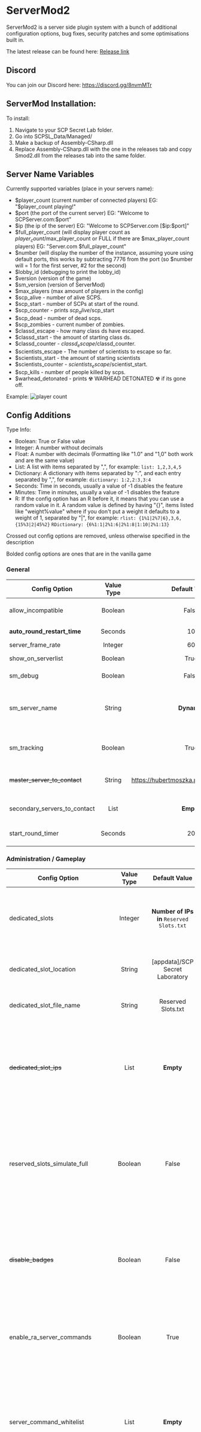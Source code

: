 # ServerMod2
ServerMod2 is a server side plugin system with a bunch of additional configuration options, bug fixes, security patches and some optimisations built in.

The latest release can be found here: [Release link](https://github.com/Grover-c13/Smod2/releases/latest)

## Discord
You can join our Discord here: https://discord.gg/8nvmMTr

## ServerMod Installation:
To install:
1. Navigate to your SCP Secret Lab folder.
2. Go into SCPSL_Data/Managed/
3. Make a backup of Assembly-CSharp.dll
4. Replace Assembly-CSharp.dll with the one in the releases tab and copy Smod2.dll from the releases tab into the same folder.

## Server Name Variables
Currently supported variables (place in your servers name):
- $player_count (current number of connected players) EG: "$player_count playing!"
- $port (the port of the current server) EG: "Welcome to SCPServer.com:$port"
- $ip (the ip of the server) EG: "Welcome to SCPServer.com [$ip:$port]"
- $full_player_count (will display player count as $player_count/$max_player_count or FULL if there are $max_player_count players) EG: "Server.com $full_player_count"
- $number (will display the number of the instance, assuming youre using default ports, this works by subtracting 7776 from the port (so $number will = 1 for the first server, #2 for the second)
- $lobby_id (debugging to print the lobby_id)
- $version (version of the game)
- $sm_version (version of ServerMod)
- $max_players (max amount of players in the config)
- $scp_alive - number of alive SCPS.
- $scp_start - number of SCPs at start of the round.
- $scp_counter - prints $scp_alive/$scp_start
- $scp_dead - number of dead scps.
- $scp_zombies - current number of zombies.
- $classd_escape - how many class ds have escaped.
- $classd_start - the amount of starting class ds.
- $classd_counter - $classd_escape/$classd_counter.
- $scientists_escape - The number of scientists to escape so far.
- $scientists_start - the amount of starting scientists
- $scientists_counter - $scientists_escape/$scientist_start.
- $scp_kills - number of people killed by scps.
- $warhead_detonated - prints ☢ WARHEAD DETONATED ☢ if its gone off.

Example:
![player count](https://user-images.githubusercontent.com/1520101/36029888-04689b5c-0de0-11e8-81cd-b1d458caf7e9.png)

## Config Additions
Type Info:
- Boolean: True or False value
- Integer: A number without decimals
- Float: A number with decimals (Formatting like "1.0" and "1,0" both work and are the same value)
- List: A list with items separated by ",", for example: `list: 1,2,3,4,5`
- Dictionary: A dictionary with items separated by ":", and each entry separated by ",", for example: `dictionary: 1:2,2:3,3:4`
- Seconds: Time in seconds, usually a value of -1 disables the feature
- Minutes: Time in minutes, usually a value of -1 disables the feature
- R: If the config option has an R before it, it means that you can use a random value in it. A random value is defined by having "{}", items listed like "weight%value" where if you don't put a weight it defaults to a weight of 1, separated by "|", for example: `rlist: {1%1|2%7|6},3,6,{15%3|2|45%2}` `RDictionary: {6%1:1|2%1:6|2%1:8|1:10|2%1:13}`

Crossed out config options are removed, unless otherwise specified in the description

Bolded config options are ones that are in the vanilla game

### General
Config Option | Value Type | Default Value | Description
--- | :---: | :---: | ---
allow_incompatible | Boolean | False | Allow the server to run an incompatible version of ServerMod
**auto_round_restart_time** | Seconds | 10 | The time before the next round starts when a round ends
server_frame_rate | Integer | 60 | The framerate that a server runs at
show_on_serverlist | Boolean | True | If your server is verified, this shows it on the server list
sm_debug | Boolean | False | Print more verbose debug messages for debugging
sm_server_name | String | **Dynamic** | server name in a separate option, defaults to the value of server_name (You'd use this if you don't want variables showing up in your server name when ServerMod isn't working)
sm_tracking | Boolean | True | Appends the ServerMod version to your server name, this is for tracking how many servers are running ServerMod
~~master_server_to_contact~~ | String | https://hubertmoszka.pl/authenticator.php | The master server to push data to, this is used for private server lists **(DEPRICATED, USE "secondary_servers_to_contact")**
secondary_servers_to_contact | List | **Empty** | The master servers to push data to, this is used for private server lists
start_round_timer | Seconds | 20 | The amount of time before the round auto-starts (when queueing for a round)

### Administration / Gameplay
Config Option | Value Type | Default Value | Description
--- | :---: | :---: | ---
dedicated_slots | Integer | **Number of IPs in** `Reserved Slots.txt` | The number of slots above the maximum to reserve for certain players **(REQUIRES RESTART)**
dedicated_slot_location | String | \[appdata\]/SCP Secret Laboratory | The directory that the Reserved Slots file should be
dedicated_slot_file_name | String | Reserved Slots.txt | The file name to use for the Reserved Slots file
~~dedicated_slot_ips~~ | List | **Empty** | A list of the IPs of players to allow into the reserved slots **(Depricated, use "Reserved Slots.txt" instead, scroll down for the usage)**
reserved_slots_simulate_full | Boolean | False | For debugging, this simulates the server being full, so only players with reserved slots can **(Do not enable this if you don't know what you're doing)**
~~disable_badges~~ | Boolean | False | If true, admins will not have the admin badge on your server. **(DEPRICATED, use "hidden" as badge color in remote admin config instead)**
enable_ra_server_commands | Boolean | True | Enables / Disables running console commands through text based Remote Admin
server_command_whitelist | List | **Empty** | A list of SteamID64s for the users allowed to run console commands through text based Remote Admin (Whitelist is used by default even if you don't specify it)
bypass_server_command_whitelist | Boolean | False | Allows anybody with access to text based Remote Admin to run console commands
filler_team_id | Integer | 4 | If the team spawn queue is shorter than the max player count, this team number will be used for the rest of the players when they spawn
item_cleanup | Seconds | -1 | Cleans up items after the specified amount of time
nickname_filter | List | **Empty** | Automatically kicks anyone who's nickname contains anything in this list
remove_item_loot | RList | **Empty** | Removes all instances of the specified item ID from all lockers
replace_item_loot | RDictionary | **Empty** | Replaces all instances of the specified item ID from all lockers with the second specified item ID
add_item_loot | RList | **Empty** | Adds the specified item ID to all lockers' loot
**scp_grenade_multiplier** | Float | 1.0 | The multiplier for the amount of damage grenades do to SCPs
**human_grenade_multiplier** | Float | 0.7 | The multiplier for the amount of damage grenades do to humans
disable_blood_on_screen | Boolean | False | Disable the blood effect on player's screen

#### Reserved Slots
How to use the new Reserved Slots:
In the new "Reserved Slots.txt" file in the SCP AppData location, you put one SteamID or IP per line, and you can end each line with a comment using "//". If you want to use both an IP and SteamID, you put the IP, a semicolon (";"), then the SteamID

Everything following and including the "//" is optional

Example Usage:
```
1.1.1.1 // IP
11111111111111111 // SteamID64 (Automatically fetches IP)
127.0.0.1;22222222222222222 // IP and SteamID64 (Automatically updates IP)
127.0.0.1;22222222222222222
127.0.0.1;11111111111111111
```

Known bugs:

Server might crash when first creating "Reserved Slots.txt", just restart the server if this happens and it shouldn't happen again.

### Player Management
Config Option | Value Type | Default Value | Description
--- | :---: | :---: | ---
afk_kick | Seconds | -1 | Kicks players who haven't moved in a specified amount of time
escapee_restrained_check | Boolean | False | If true, escapees are set to the opposite team if they are cuffed (disarmed), for example, if a Class-D escaped while cuffed, they would become NTF
~~last_movement_timeout~~ | Seconds | 30 | After this amount of time without a player sending any movement, they will be kicked (still sends movement if they're standing still, so this isn't anti-afk)
~~rejected_movement_limit~~ | Integer | -1 | The amount of movements detected by the anti-cheat as invalid before a player is kicked, the detection count increases per invalid movement and decreases per valid movement
~~sm_onplayerjoin_tries_timeout~~ | Integer | 50 | The amount of tries before the OnPlayerJoin event gives up on executing for a player (to prevent it constantly running if a player disconnects before it's run)

### Warhead Options
Config Option | Value Type | Default Value | Description
--- | :---: | :---: | ---
auto_warhead_start | Seconds | -1 | Automatically activated the nuke after the specified amount of time has elapsed (-1 disables this feature)
auto_warhead_start_lock | Boolean | False | Automatically prevents the warhead detonation from being cancelled when it's automatically started

### Decontamination Options
Config Option | Value Type | Default Value | Description
--- | :---: | :---: | ---
**disable_decontamination** | Boolean | False | Enables / Disables Light Containment Zone decontamination
decontamination_time | Minutes | 11.74 | The time before LCZ is locked and decontaminated

### SCP-914 Options
Config Option | Value Type | Default Value | Description
--- | :---: | :---: | ---
SCP914_teleport_players | Boolean | True | Moves players in SCP-914's input area to the output area
SCP914_keep_health | Boolean | True | Keep the same health when a player moves from SCP-914's input area to the output area and the class is changed
SCP914_<rough/coarse/1_to_1/fine/very_fine>_change_class | RDictionary | **Empty** | Changes a player's class from the first specified class to the second specified class when they're teleported to SCP-914's output area
SCP914_in_<rough/coarse/1_to_1/fine/very_fine>_damage | RDictionary | **Empty** | Damages a player by the second specified value when the class matches the first specified value before their class is changed
SCP914_out_<rough/coarse/1_to_1/fine/very_fine>_damage | RDictionary | **Empty** | Damages a player by the second specified value when the class matches the first specified value after their class is changed

### Pocket Dimension Options
Config Option | Value Type | Default Value | Description
--- | :---: | :---: | ---
pd_exit_count | Integer | 2 | The amount of exits to the Pocket Dimension
pd_random_exit_rids | RList | **Empty** | The list of RoomIDs that players will be randomly teleported to after escaping from Pocket Dimension
pd_refresh_exit | Boolean | False | Randomly refresh the exit of Pocket Dimension after it's used
**SCP106_cleanup** | Boolean | False | Stops items and ragdolls from spawning in the pocket dimension

### Class Based
Config Option | Value Type | Default Value | Description
--- | :---: | :---: | ---
no_scp079_first | Boolean | True | Computer (SCP-079) will never be the first scp in a game
173_door_starting_cooldown | Seconds | 25 | The time before SCP-173's door can be opened
maximum_MTF_respawn_amount | Integer | 15 | The maximum amount of MTF that can be respawned in a single respawn wave
SCP049_HP | Integer | 1200 | Sets the starting HP for SCP-049
SCP049-2_HP | Integer | 400 | Sets the starting HP for SCP-049-2
SCP079_HP | Integer | 100 | Sets the starting HP for SCP-079
SCP096_HP | Integer | 2000 | Sets the starting HP for SCP-096
SCP106_HP | Integer | 700 | Sets the starting HP for SCP-106
SCP173_HP | Integer | 3200 | Sets the starting HP for SCP-173
~~SCP457_HP~~ | Integer | 700 | Sets the starting HP for SCP-457
CLASSD_HP | Integer | 100 | Sets the starting HP for Class Ds
SCIENTIST_HP | Integer | 100 | Sets the starting HP for Scientists
CI_HP | Integer | 100 | Sets the starting HP for Chaos Insurgency
NTFG_HP | Integer | 100 | Sets the starting HP for NTF Guards
NTFSCIENTIST_HP | Integer | 120 | Sets the starting HP for NTF Scientists
NTFL_HP | Integer | 120 | Sets the starting HP for NTF Lieutenants
NTFC_HP | Integer | 150 | Sets the starting HP for NTF Commanders
FACILITYGUARD_HP | Integer | 100 | Sets the starting HP for Facility Guards
force_disable_enable | Boolean | False | Overrides game's default class ban value with chosen values **(USE OF THIS IS NOT RECOMMENDED)**
SCP049_DISABLE | Boolean | False | Disables SCP-049
SCP079_DISABLE | Boolean | True | Disables SCP-079
SCP096_DISABLE | Boolean | False | Disables SCP-096
SCP106_DISABLE | Boolean | False | Disables SCP-106
SCP173_DISABLE | Boolean | False | Disables SCP-173
~~SCP457_DISABLE~~ | Boolean | True | Disables SCP-457
SCP049_AMOUNT | Integer | 1 | Max amount of SCP-049 that can be spawned in randomly
SCP079_AMOUNT | Integer | 1 | Max amount of SCP-079 that can be spawned in randomly
SCP096_AMOUNT | Integer | 1 | Max amount of SCP-096 that can be spawned in randomly
SCP106_AMOUNT | Integer | 1 | Max amount of SCP-106 that can be spawned in randomly
SCP173_AMOUNT | Integer | 1 | Max amount of SCP-173 that can be spawned in randomly
~~SCP457_AMOUNT~~ | Integer | 1 | Max amount of SCP-457 that can be spawned in randomly

### Smart Class Picker (All in Vanilla Game)
Config Option | Value Type | Default Value | Description
--- | :---: | :---: | ---
**smart_class_picker** | Boolean | False | Enables/Disables Smart Class Picker
**smart_cp_starting_weight** | Integer | 6 | The weight a class starts out with
**smart_cp_weight_min** | Integer | 1 | The minimum weight a class can have
**smart_cp_weight_max** | Integer | 11 | The maximum weight a class can have
**smart_cp_class_<Class #>_weight_decrease** | Integer | **Dynamic** | The amount a weight goes down when a player plays the specified class, the default value is dynamic based on which team and class the player is
**smart_cp_class_<Class #>_weight_increase** | Integer | **Dynamic** | The amount a weight goes up when the player isn't the specified class, the default value is dynamic based on which team and class the player is
**smart_cp_team_<Team #>_weight_decrease** | Integer | **Dynamic** | The amount the weight for each class on a team goes down when a player plays on the specified team, the default value is dynamic based on which team and class the player is
**smart_cp_team_<Team #>_weight_increase** | Integer | **Dynamic** | The amount the weight for each class on a team goes up when the player isn't on the specified team, the default value is dynamic based on which team and class the player is


#### Default Functionality
- Every class gets +1 weight except for the class the player is chosen to be or the chosen class is NTF or SCP
- If the player is chosen to be NTF, the chosen class gets -4 weight and every other NTF class gets -2 weight
- If the player is chosen to be SCP, the chosen class gets -3 weight and every other SCP class gets -2 weight
- If the player is chosen to be Class D, Class D gets -3 weight
- If the player is chosen to be any other class, the chosen class gets -2 weight

##

Place any suggestions/problems in issues!

Thanks & Enjoy.

